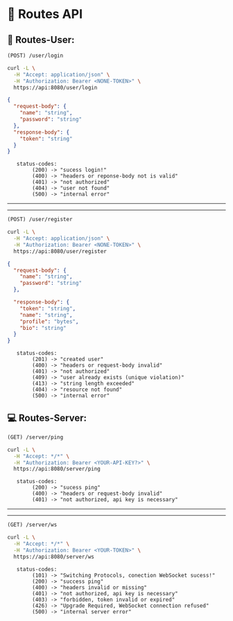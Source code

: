 # 📌 Routes API

## 👤 Routes-User:

```diff
(POST) /user/login
```
```bash
curl -L \
  -H "Accept: application/json" \
  -H "Authorization: Bearer <NONE-TOKEN>" \
  https://api:8080/user/login
```
```json
{
  "request-body": {
    "name": "string",
    "password": "string"
  },
  "response-body": {
    "token": "string"
  }
}
```
```plaintext
   status-codes:
        (200) -> "sucess login!"
        (400) -> "headers or reponse-body not is valid"
        (401) -> "not authorized"
        (404) -> "user not found"
        (500) -> "internal error"
```
----------------------------------------------------------
----------------------------------------------------------
```diff
(POST) /user/register
```
```bash
curl -L \
  -H "Accept: application/json" \
  -H "Authorization: Bearer <NONE-TOKEN>" \
  https://api:8080/user/register

```
```json
{
  "request-body": {
    "name": "string",
    "password": "string"
  },

  "response-body": {
    "token": "string",
    "name": "string",
    "profile": "bytes",
    "bio": "string"
  }
}
```
```plaintext
   status-codes:
        (201) -> "created user"
        (400) -> "headers or request-body invalid"
        (401) -> "not authorized"
        (409) -> "user already exists (unique violation)"
        (413) -> "string length exceeded"
        (404) -> "resource not found"
        (500) -> "internal error"
```

## 💻 Routes-Server:
```diff
(GET) /server/ping
```
```bash
curl -L \
  -H "Accept: */*" \
  -H "Authorization: Bearer <YOUR-API-KEY?>" \
  https://api:8080/server/ping
```
```plaintext
   status-codes:
        (200) -> "sucess ping"
        (400) -> "headers or request-body invalid"
        (401) -> "not authorized, api key is necessary"
```
----------------------------------------------------------
----------------------------------------------------------
```diff
(GET) /server/ws
```
```bash
curl -L \
  -H "Accept: */*" \
  -H "Authorization: Bearer <YOUR-TOKEN>" \
  https://api:8080/server/ws
```
```plaintext
   status-codes:
        (101) -> "Switching Protocols, conection WebSocket sucess!"
        (200) -> "success ping"
        (400) -> "headers invalid or missing"
        (401) -> "not authorized, api key is necessary"
        (403) -> "forbidden, token invalid or expired"
        (426) -> "Upgrade Required, WebSocket connection refused"
        (500) -> "internal server error"
```